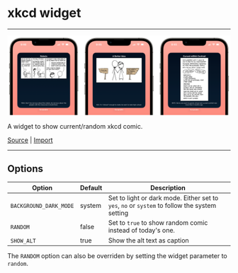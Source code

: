 # xkcd widget
---

![](img/xkcd-widget-crop.png)

A widget to show current/random xkcd comic.

[Source](../source/xkcd.js) | [Import](https://open.scriptable.app/run/Import-Script?url=https://github.com/supermamon/scriptable-scripts/source/xkcd.js) 

---

## Options


| Option                 | Default | Description                                                                                   |
| ---------------------- | ------- | --------------------------------------------------------------------------------------------- |
| `BACKGROUND_DARK_MODE` | system  | Set to light or dark mode. Either set to `yes`, `no` or `system` to follow the system setting |
| `RANDOM`               | false   | Set to `true` to show random comic instead of today's one.                                    | 
| `SHOW_ALT`             | true    | Show the alt text as caption                                                                  |

The `RANDOM` option can also be overriden by setting the widget parameter to `random`.
